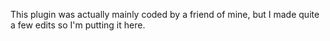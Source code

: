 This plugin was actually mainly coded by a friend of mine, but I made quite a few edits so I'm putting it here.
